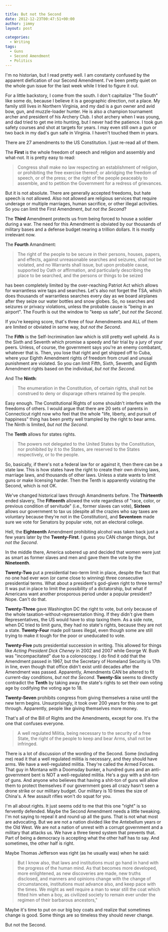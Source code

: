 ```yaml
---

title: But not the Second
date: 2012-12-23T00:47:51+00:00
author: jimmy
layout: post

categories:
  - Writing
tags:
  - Guns
  - Second Amendment
  - Politics
---
```


  
I'm no historian, but I read pretty well. I am constanty confused by the apparent diefication of our Second Amendment. I've been pretty quiet on the whole gun issue for the last week while I tried to figure it out.
  
For a little backstory, I come from the south. I don't capitalize "The South" like some do, because I believe it is a geographic direction, not a place. My family still lives in Northern Virginia, and my dad is a gun owner and avid bow, gun, and muzzle-loader hunter. He is also a champion tournament archer and president of his Archery Club. I shot archery when I was young, and dad tried to get me into hunting, but I never had the patience. I took gun safety courses and shot at targets for years. I may even still own a gun or two back in my dad's gun safe in Virginia. I haven't touched them in years.
   
There are 27 amendments to the US Constitution. I just re-read all of them.
  
The **First** is the whole freedom of speech and religion and assembly and what-not. It is pretty easy to read:
  

>Congress shall make no law respecting an establishment of religion, or prohibiting the free exercise thereof; or abridging the freedom of speech, or of the press; or the right of the people peaceably to assemble, and to petition the Government for a redress of grievances.
    
But it is not absolute. There are generally accepted freedoms, but hate speech is not allowed. Also not allowed are religious services that require underage or multiple marriages, human sacrifice, or other illegal activities. So you can limit the First Amendment, *but not the Second*?
  
The **Third** Amendment protects us from being forced to house a soldier during a war. The need for this Amendment is obviated by our thousands of military bases and a defense budget nearing a trillion dollars. It is mostly irrelevant now.
  
The **Fourth** Amandment:

>The right of the people to be secure in their persons, houses, papers, and effects, against unreasonable searches and seizures, shall not be violated, and no Warrants shall issue, but upon probable cause, supported by Oath or affirmation, and particularly describing the place to be searched, and the persons or things to be seized
    
has been completely limited by the over-reaching Patriot Act which allows for warrantless wire taps and searches. Let's also not forget the TSA, which does thousands of warrantless searches every day as we board airplanes after they seize our water bottles and snow globes. So, no searches and seizures or privacy violations, unless the probable cause is "being in an airport". The Fourth is out the window to "keep us safe", *but not the Second*.
  
If you're keeping score, that's three of four Amendments and ALL of them are limited or obviated in some way, *but not the Second*.
  
The **Fifth** is the Self-Incrimination law which is still pretty well upheld. As is the Sixth and Seventh which promise a speedy and fair trial by a jury of your peers. Unless, of course, the government says you're an enemy combatant, whatever that is. Then, you lose that right and get shipped off to Cuba, where your Eighth Amendment rights of freedom from cruel and unusal punishment are violated. So you can limit Fifth, Sixth, Seventh, and Eighth Amendment rights based on the individual, *but not the Second*.
  
And The **Ninth**:
  
>The enumeration in the Constitution, of certain rights, shall not be construed to deny or disparage others retained by the people.

Easy enough. The Constitutional Rights of some shouldn't interfere with the freedoms of others. I would argue that there are 20 sets of parents in Connecticut right now who feel that the whole "life, liberty, and pursuit of happiness" thing has been pretty well trampled by the right to bear arms.  The Ninth is limited, *but not the Second*.
  
The **Tenth** allows for states rights.
  
>The powers not delegated to the United States by the Constitution, nor prohibited by it to the States, are reserved to the States respectively, or to the people.
     
So, basically, if there's not a federal law for or against it, then there can be a state law. This is how states have the right to create their own driving laws, marriage laws, and thousands of other laws. Unless a state wants to limit guns or make licensing harder. Then the Tenth is apparently violating the Second, which is not OK.
  
We've changed historical laws through Amandments before. The **Thirteenth** ended slavery, The **Fifteenth** allowed the vote regardless of "race, color, or previous condition of servitude" (i.e., former slaves can vote), **Sixteen** allows our government to tax us (despite all the crazies who say taxes are voluntary because they're not in the Constitution), and **Seventeen** made sure we vote for Senators by popular vote, not an electoral college.
  
Hell, the **Eighteenth** Amendment prohibiting alcohol was taken back just a few years later by the **Twenty-First**. I guess you CAN change things, *but not the Second*.
  
In the middle there, America sobered up and decided that women were just as smart as former slaves and men and gave them the vote by the **Nineteenth**.
  
**Twenty-Two** put a presidential two-term limit in place, despite the fact that no one had ever won (or came close to winning) three consecutive presidential terms. What about a president's god-given right to three terms?  It was put in place to limit the possibility of a dictatorship, but what if Americans want another prosporous period under a popular president?  Nope.  Can't do that.
  
**Twenty-Three** gave Washington DC the right to vote, but only because of the whole taxation-without-representation thing. If they didn't give them Representatives, the US would have to stop taxing them. As a side note, when DC tried to limit guns, they had no state's rights, because they are not a state. **Twenty-Four** made poll taxes illegal, even though some are still trying to make it tough for the poor or uneducated to vote.
  
**Twenty-Five** puts presidential succession in writing. This allowed for things like *Acting President Dick Cheney* in 2002 and 2007 while George W. Bush was "incompacitated" due to a colonoscopy. I do find it odd that the Amendment passed in 1967, but the Secretary of Homeland Security is 17th in line, even though that office didn't exist until decades after the Amendment was passed. Apparently, Amendments CAN be altered to fit current-day conditions, *but not the Second*. **Twenty-Six** seems to directly contradict the **Tenth** by taking away the state's rights to set their own voting age by codifying the voting age to 18.  
  
**Twenty-Seven** prohibits congress from giving themselves a raise until the new term begins. Unsurprisingly, it took over 200 years for this one to get through. Apparently, people like giving themselves more money.  
  
That's all of the Bill of Rights and the Amendments, except for one. It's the one that confuses everyone.
  
>A well regulated Militia, being necessary to the security of a free State, the right of the people to keep and bear Arms, shall not be infringed.
    
There is a lot of discussion of the wording of the Second. Some (including me) read it that a well regulated militia is necessary, and they should have arms. We have a well-regulated militia. They're called the Armed Forces. That guy in Montana with a Doomsday bunker, a hundred guns and an anti-government bent is NOT a well-regulated militia. He's a guy with a shit-ton of guns. And anyone who believes that having a shit-ton of guns will allow them to protect themselves if our government goes all crazy hasn't seen a drone strike or our military budget. Our military is 10 times the size of China's. A few assault rifles won't do squat for you.
  
I'm all about rights. It just seems odd to me that this one "right" is so fervently defended. Maybe the Second Amendment needs a little tweaking. I'm not saying to repeal it and round up all the guns. That is not what most are advocating. But we are not a nation divided like the Antebellum years or the Old West. We are not a nation of unrest with a corrupt government and a military that attacks us. We have a three tiered system that prevents that. Part of being a democracy is accepting what the other half has to say. And sometimes, the other half is right.  
  
Maybe Thomas Jefferson was right (as he usually was) when he said:
  
>But I know also, that laws and institutions must go hand in hand with the progress of the human mind. As that becomes more developed, more enlightened, as new discoveries are made, new truths disclosed, and manners and opinions change with the change of circumstances, institutions must advance also, and keep pace with the times. We might as well require a man to wear still the coat which fitted him when a boy, as civilized society to remain ever under the regimen of their barbarous ancestors,"
    
Maybe it's time to put on our big boy coats and realize that sometimes change is good.  Some things are so timeless they should never change.
  
But not the Second.
  
